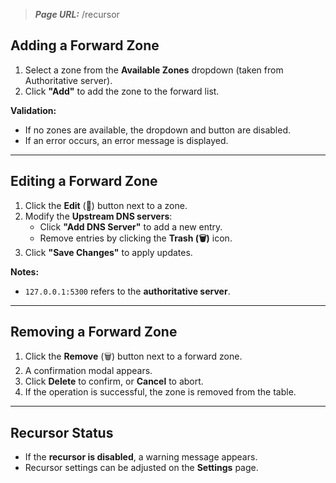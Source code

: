 ﻿> **_Page URL:_**  /recursor

## Adding a Forward Zone

1. Select a zone from the **Available Zones** dropdown (taken from Authoritative server).
2. Click **"Add"** to add the zone to the forward list.

**Validation:**
- If no zones are available, the dropdown and button are disabled.
- If an error occurs, an error message is displayed.

---

## Editing a Forward Zone

1. Click the **Edit** (📝) button next to a zone.
2. Modify the **Upstream DNS servers**:
   - Click **"Add DNS Server"** to add a new entry.
   - Remove entries by clicking the **Trash (🗑)** icon.
3. Click **"Save Changes"** to apply updates.

**Notes:**
- `127.0.0.1:5300` refers to the **authoritative server**.

---

## Removing a Forward Zone

1. Click the **Remove** (🗑) button next to a forward zone.
2. A confirmation modal appears.
3. Click **Delete** to confirm, or **Cancel** to abort.
4. If the operation is successful, the zone is removed from the table.

---

## Recursor Status

- If the **recursor is disabled**, a warning message appears.
- Recursor settings can be adjusted on the **Settings** page.